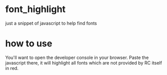 # font_highlight
just a snippet of javascript to help find fonts

# how to use

You'll want to open the developer console in your browser. Paste the javascript there, it will highlight all fonts which are not provided by RC itself in red.
